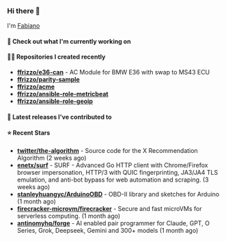 ### Hi there 👋

I'm [Fabiano](https://ffrizzo.com)

#### 👷 Check out what I'm currently working on



#### 👨‍💻 Repositories I created recently
- **[ffrizzo/e36-can](https://github.com/ffrizzo/e36-can)** - AC Module for BMW E36 with swap to MS43 ECU
- **[ffrizzo/parity-sample](https://github.com/ffrizzo/parity-sample)**
- **[ffrizzo/acme](https://github.com/ffrizzo/acme)**
- **[ffrizzo/ansible-role-metricbeat](https://github.com/ffrizzo/ansible-role-metricbeat)**
- **[ffrizzo/ansible-role-geoip](https://github.com/ffrizzo/ansible-role-geoip)**

#### 🚀 Latest releases I've contributed to



#### ⭐ Recent Stars


- **[twitter/the-algorithm](https://github.com/twitter/the-algorithm)** - Source code for the X Recommendation Algorithm (2 weeks ago)
- **[enetx/surf](https://github.com/enetx/surf)** - SURF - Advanced Go HTTP client with Chrome/Firefox browser impersonation, HTTP/3 with QUIC fingerprinting, JA3/JA4 TLS emulation, and anti-bot bypass for web automation and scraping. (3 weeks ago)
- **[stanleyhuangyc/ArduinoOBD](https://github.com/stanleyhuangyc/ArduinoOBD)** - OBD-II library and sketches for Arduino (1 month ago)
- **[firecracker-microvm/firecracker](https://github.com/firecracker-microvm/firecracker)** - Secure and fast microVMs for serverless computing. (1 month ago)
- **[antinomyhq/forge](https://github.com/antinomyhq/forge)** - AI enabled pair programmer for Claude, GPT, O Series, Grok, Deepseek, Gemini and 300&#43; models (1 month ago)
